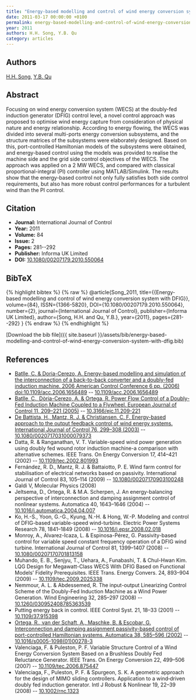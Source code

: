 ```yaml
---
title: "Energy-based modelling and control of wind energy conversion system with DFIG"
date: 2011-03-17 00:00:00 +0100
permalink: energy-based-modelling-and-control-of-wind-energy-conversion-system-with-dfig
year: 2011
authors: H.H. Song, Y.B. Qu
category: articles
---
```

 
## Authors
[H.H. Song](authors/huihui-song), [Y.B. Qu](authors/yanbin-qu)
 
## Abstract
Focusing on wind energy conversion system (WECS) at the doubly-fed induction generator (DFIG) control level, a novel control approach was proposed to optimise wind energy capture from consideration of physical nature and energy relationship. According to energy flowing, the WECS was divided into several multi-ports energy conversion subsystems, and the structure matrices of the subsystems were elaborately designed. Based on this, port-controlled Hamiltonian models of the subsystems were obtained, and energy-based control using the models was provided to realise the machine side and the grid side control objectives of the WECS. The approach was applied on a 2 MW WECS, and compared with classical proportional-integral (PI) controller using MATLAB/Simulink. The results show that the energy-based control not only fully satisfies both side control requirements, but also has more robust control performances for a turbulent wind than the PI control.
 
## Citation
- **Journal:** International Journal of Control
- **Year:** 2011
- **Volume:** 84
- **Issue:** 2
- **Pages:** 281--292
- **Publisher:** Informa UK Limited
- **DOI:** [10.1080/00207179.2010.550064](https://doi.org/10.1080/00207179.2010.550064)
 
## BibTeX
{% highlight bibtex %}
{% raw %}
@article{Song_2011,
  title={{Energy-based modelling and control of wind energy conversion system with DFIG}},
  volume={84},
  ISSN={1366-5820},
  DOI={10.1080/00207179.2010.550064},
  number={2},
  journal={International Journal of Control},
  publisher={Informa UK Limited},
  author={Song, H.H. and Qu, Y.B.},
  year={2011},
  pages={281--292}
}
{% endraw %}
{% endhighlight %}
 
[Download the bib file]({{ site.baseurl }}/assets/bib/energy-based-modelling-and-control-of-wind-energy-conversion-system-with-dfig.bib)
 
## References
- [Batlle, C. & Doria-Cerezo, A. Energy-based modelling and simulation of the interconnection of a back-to-back converter and a doubly-fed induction machine. 2006 American Control Conference 6 pp. (2006) doi:10.1109/acc.2006.1656489](energy-based-modelling-and-simulation-of-the-interconnection-of-a-back-to-back-converter-and-a-doubly-fed-induction-machine) -- [10.1109/acc.2006.1656489](https://doi.org/10.1109/acc.2006.1656489)
- [Batlle, C., Dòria-Cerezo, A. & Ortega, R. Power Flow Control of a Doubly-Fed Induction Machine Coupled to a Flywheel. European Journal of Control 11, 209–221 (2005)](power-flow-control-of-a-doubly-fed-induction-machine-coupled-to-a-flywheel) -- [10.3166/ejc.11.209-221](https://doi.org/10.3166/ejc.11.209-221)
- [De Battista, H., Mantz, R. J. & Christiansen, C. F. Energy-based approach to the output feedback control of wind energy systems. International Journal of Control 76, 299–308 (2003)](energy-based-approach-to-the-output-feedback-control-of-wind-energy-systems) -- [10.1080/0020717031000079373](https://doi.org/10.1080/0020717031000079373)
- Datta, R. & Ranganathan, V. T. Variable-speed wind power generation using doubly fed wound rotor induction machine-a comparison with alternative schemes. IEEE Trans. On Energy Conversion 17, 414–421 (2002) -- [10.1109/tec.2002.801993](https://doi.org/10.1109/tec.2002.801993)
- Fernández, R. D., Mantz, R. J. & Battaiotto, P. E. Wind farm control for stabilisation of electrical networks based on passivity. International Journal of Control 83, 105–114 (2009) -- [10.1080/00207170903100248](https://doi.org/10.1080/00207170903100248)
- Galdi V, Molecular Physics (2008)
- Jeltsema, D., Ortega, R. & M.A. Scherpen, J. An energy-balancing perspective of interconnection and damping assignment control of nonlinear systems. Automatica 40, 1643–1646 (2004) -- [10.1016/j.automatica.2004.04.007](https://doi.org/10.1016/j.automatica.2004.04.007)
- Ko, H.-S., Yoon, G.-G., Kyung, N.-H. & Hong, W.-P. Modeling and control of DFIG-based variable-speed wind-turbine. Electric Power Systems Research 78, 1841–1849 (2008) -- [10.1016/j.epsr.2008.02.018](https://doi.org/10.1016/j.epsr.2008.02.018)
- Monroy, A., Alvarez-Icaza, L. & Espinosa-Pérez, G. Passivity-based control for variable speed constant frequency operation of a DFIG wind turbine. International Journal of Control 81, 1399–1407 (2008) -- [10.1080/00207170701813158](https://doi.org/10.1080/00207170701813158)
- Muhando, E. B., Senjyu, T., Uehara, A., Funabashi, T. & Chul-Hwan Kim. LQG Design for Megawatt-Class WECS With DFIG Based on Functional Models’ Fidelity Prerequisites. IEEE Trans. Energy Convers. 24, 893–904 (2009) -- [10.1109/tec.2009.2025338](https://doi.org/10.1109/tec.2009.2025338)
- Nemmour, A. L. & Abdessemed, R. The input-output Linearizing Control Scheme of the Doubly-Fed Induction Machine as a Wind Power Generation. Wind Engineering 32, 285–297 (2008) -- [10.1260/030952408785363539](https://doi.org/10.1260/030952408785363539)
- Putting energy back in control. IEEE Control Syst. 21, 18–33 (2001) -- [10.1109/37.915398](https://doi.org/10.1109/37.915398)
- [Ortega, R., van der Schaft, A., Maschke, B. & Escobar, G. Interconnection and damping assignment passivity-based control of port-controlled Hamiltonian systems. Automatica 38, 585–596 (2002)](interconnection-and-damping-assignment-passivity-based-control-of-port-controlled-hamiltonian-systems) -- [10.1016/s0005-1098(01)00278-3](https://doi.org/10.1016/s0005-1098(01)00278-3)
- Valenciaga, F. & Puleston, P. F. Variable Structure Control of a Wind Energy Conversion System Based on a Brushless Doubly Fed Reluctance Generator. IEEE Trans. On Energy Conversion 22, 499–506 (2007) -- [10.1109/tec.2006.875447](https://doi.org/10.1109/tec.2006.875447)
- Valenciaga, F., Puleston, P. F. & Spurgeon, S. K. A geometric approach for the design of MIMO sliding controllers. Application to a wind‐driven doubly fed induction generator. Intl J Robust &amp; Nonlinear 19, 22–39 (2008) -- [10.1002/rnc.1323](https://doi.org/10.1002/rnc.1323)

